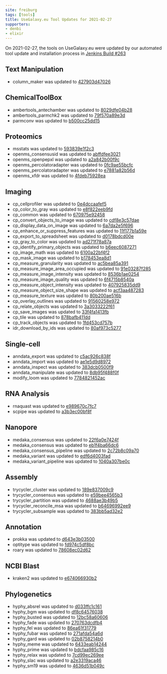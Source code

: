 ```yaml
---
site: freiburg
tags: [tools]
title: UseGalaxy.eu Tool Updates for 2021-02-27
supporters:
- denbi
- elixir
---
```


On 2021-02-27, the tools on UseGalaxy.eu were updated by our automated tool update and installation process in [Jenkins Build #263](https://build.galaxyproject.eu/job/usegalaxy-eu/job/install-tools/#263/)


## Text Manipulation

- column_maker was updated to [427903d47026](https://toolshed.g2.bx.psu.edu/view/devteam/column_maker/427903d47026)

## ChemicalToolBox

- ambertools_antechamber was updated to [8029dfe04b28](https://toolshed.g2.bx.psu.edu/view/chemteam/ambertools_antechamber/8029dfe04b28)
- ambertools_parmchk2 was updated to [79f570a89e3d](https://toolshed.g2.bx.psu.edu/view/chemteam/ambertools_parmchk2/79f570a89e3d)
- parmconv was updated to [b500cc25dd15](https://toolshed.g2.bx.psu.edu/view/chemteam/parmconv/b500cc25dd15)

## Proteomics

- msstats was updated to [593839e1f2c3](https://toolshed.g2.bx.psu.edu/view/galaxyp/msstats/593839e1f2c3)
- openms_consensusid was updated to [abffdfee3021](https://toolshed.g2.bx.psu.edu/view/galaxyp/openms_consensusid/abffdfee3021)
- openms_openpepxl was updated to [a2a842b00f9c](https://toolshed.g2.bx.psu.edu/view/galaxyp/openms_openpepxl/a2a842b00f9c)
- openms_percolatoradapter was updated to [0fc9ae55bcfc](https://toolshed.g2.bx.psu.edu/view/galaxyp/openms_percolatoradapter/0fc9ae55bcfc)
- openms_percolatoradapter was updated to [e7881a82b56d](https://toolshed.g2.bx.psu.edu/view/galaxyp/openms_percolatoradapter/e7881a82b56d)
- openms_xfdr was updated to [4fdeb75928ea](https://toolshed.g2.bx.psu.edu/view/galaxyp/openms_xfdr/4fdeb75928ea)

## Imaging

- cp_cellprofiler was updated to [0e4dccaafef5](https://toolshed.g2.bx.psu.edu/view/bgruening/cp_cellprofiler/0e4dccaafef5)
- cp_color_to_gray was updated to [e8f822eeb9fd](https://toolshed.g2.bx.psu.edu/view/bgruening/cp_color_to_gray/e8f822eeb9fd)
- cp_common was updated to [670975e92458](https://toolshed.g2.bx.psu.edu/view/bgruening/cp_common/670975e92458)
- cp_convert_objects_to_image was updated to [cdf8e3c57dae](https://toolshed.g2.bx.psu.edu/view/bgruening/cp_convert_objects_to_image/cdf8e3c57dae)
- cp_display_data_on_image was updated to [6a7da2e5f696](https://toolshed.g2.bx.psu.edu/view/bgruening/cp_display_data_on_image/6a7da2e5f696)
- cp_enhance_or_suppress_features was updated to [11f177b1a59e](https://toolshed.g2.bx.psu.edu/view/bgruening/cp_enhance_or_suppress_features/11f177b1a59e)
- cp_export_to_spreadsheet was updated to [d0178bdcd00e](https://toolshed.g2.bx.psu.edu/view/bgruening/cp_export_to_spreadsheet/d0178bdcd00e)
- cp_gray_to_color was updated to [ad271f78a87a](https://toolshed.g2.bx.psu.edu/view/bgruening/cp_gray_to_color/ad271f78a87a)
- cp_identify_primary_objects was updated to [b6eec6087271](https://toolshed.g2.bx.psu.edu/view/bgruening/cp_identify_primary_objects/b6eec6087271)
- cp_image_math was updated to [6100a22bf4f2](https://toolshed.g2.bx.psu.edu/view/bgruening/cp_image_math/6100a22bf4f2)
- cp_mask_image was updated to [b178453ea8d1](https://toolshed.g2.bx.psu.edu/view/bgruening/cp_mask_image/b178453ea8d1)
- cp_measure_granularity was updated to [ac5bea85a391](https://toolshed.g2.bx.psu.edu/view/bgruening/cp_measure_granularity/ac5bea85a391)
- cp_measure_image_area_occupied was updated to [91e03287f285](https://toolshed.g2.bx.psu.edu/view/bgruening/cp_measure_image_area_occupied/91e03287f285)
- cp_measure_image_intensity was updated to [8536b1ae0254](https://toolshed.g2.bx.psu.edu/view/bgruening/cp_measure_image_intensity/8536b1ae0254)
- cp_measure_image_quality was updated to [6f4715b8540a](https://toolshed.g2.bx.psu.edu/view/bgruening/cp_measure_image_quality/6f4715b8540a)
- cp_measure_object_intensity was updated to [407925835dd9](https://toolshed.g2.bx.psu.edu/view/bgruening/cp_measure_object_intensity/407925835dd9)
- cp_measure_object_size_shape was updated to [acf3aa487283](https://toolshed.g2.bx.psu.edu/view/bgruening/cp_measure_object_size_shape/acf3aa487283)
- cp_measure_texture was updated to [80b200ae516b](https://toolshed.g2.bx.psu.edu/view/bgruening/cp_measure_texture/80b200ae516b)
- cp_overlay_outlines was updated to [91560258e972](https://toolshed.g2.bx.psu.edu/view/bgruening/cp_overlay_outlines/91560258e972)
- cp_relate_objects was updated to [3a3033222f61](https://toolshed.g2.bx.psu.edu/view/bgruening/cp_relate_objects/3a3033222f61)
- cp_save_images was updated to [33f4fa1413fb](https://toolshed.g2.bx.psu.edu/view/bgruening/cp_save_images/33f4fa1413fb)
- cp_tile was updated to [878bafb411dd](https://toolshed.g2.bx.psu.edu/view/bgruening/cp_tile/878bafb411dd)
- cp_track_objects was updated to [1fd453cd757b](https://toolshed.g2.bx.psu.edu/view/bgruening/cp_track_objects/1fd453cd757b)
- idr_download_by_ids was updated to [80af973c5277](https://toolshed.g2.bx.psu.edu/view/iuc/idr_download_by_ids/80af973c5277)

## Single-cell

- anndata_export was updated to [c5ac926c838f](https://toolshed.g2.bx.psu.edu/view/iuc/anndata_export/c5ac926c838f)
- anndata_import was updated to [ae1e5d9d8972](https://toolshed.g2.bx.psu.edu/view/iuc/anndata_import/ae1e5d9d8972)
- anndata_inspect was updated to [383dcb0500f9](https://toolshed.g2.bx.psu.edu/view/iuc/anndata_inspect/383dcb0500f9)
- anndata_manipulate was updated to [8db95f488f0f](https://toolshed.g2.bx.psu.edu/view/iuc/anndata_manipulate/8db95f488f0f)
- modify_loom was updated to [7784821452ac](https://toolshed.g2.bx.psu.edu/view/iuc/modify_loom/7784821452ac)

## RNA Analysis

- rnaquast was updated to [e989670c7fc7](https://toolshed.g2.bx.psu.edu/view/iuc/rnaquast/e989670c7fc7)
- scpipe was updated to [a3b3ec00bf8f](https://toolshed.g2.bx.psu.edu/view/iuc/scpipe/a3b3ec00bf8f)

## Nanopore

- medaka_consensus was updated to [22f6a0e7424f](https://toolshed.g2.bx.psu.edu/view/iuc/medaka_consensus/22f6a0e7424f)
- medaka_consensus was updated to [eb1f4ba66dc6](https://toolshed.g2.bx.psu.edu/view/iuc/medaka_consensus/eb1f4ba66dc6)
- medaka_consensus_pipeline was updated to [2c72b8c09a70](https://toolshed.g2.bx.psu.edu/view/iuc/medaka_consensus_pipeline/2c72b8c09a70)
- medaka_variant was updated to [edf6d4003fad](https://toolshed.g2.bx.psu.edu/view/iuc/medaka_variant/edf6d4003fad)
- medaka_variant_pipeline was updated to [1040a307be0c](https://toolshed.g2.bx.psu.edu/view/iuc/medaka_variant_pipeline/1040a307be0c)

## Assembly

- trycycler_cluster was updated to [189e837009c9](https://toolshed.g2.bx.psu.edu/view/iuc/trycycler_cluster/189e837009c9)
- trycycler_consensus was updated to [e59bee4565b3](https://toolshed.g2.bx.psu.edu/view/iuc/trycycler_consensus/e59bee4565b3)
- trycycler_partition was updated to [4688ae3b49b5](https://toolshed.g2.bx.psu.edu/view/iuc/trycycler_partition/4688ae3b49b5)
- trycycler_reconcile_msa was updated to [b64696992ee9](https://toolshed.g2.bx.psu.edu/view/iuc/trycycler_reconcile_msa/b64696992ee9)
- trycycler_subsample was updated to [383bb5ad32e2](https://toolshed.g2.bx.psu.edu/view/iuc/trycycler_subsample/383bb5ad32e2)

## Annotation

- prokka was updated to [d643e3b03500](https://toolshed.g2.bx.psu.edu/view/crs4/prokka/d643e3b03500)
- optitype was updated to [fd974c5df8bc](https://toolshed.g2.bx.psu.edu/view/iuc/optitype/fd974c5df8bc)
- roary was updated to [78608ec02d62](https://toolshed.g2.bx.psu.edu/view/iuc/roary/78608ec02d62)

## NCBI Blast

- kraken2 was updated to [e674066930b2](https://toolshed.g2.bx.psu.edu/view/iuc/kraken2/e674066930b2)

## Phylogenetics

- hyphy_absrel was updated to [d033ffc1c161](https://toolshed.g2.bx.psu.edu/view/iuc/hyphy_absrel/d033ffc1c161)
- hyphy_bgm was updated to [df8c64576038](https://toolshed.g2.bx.psu.edu/view/iuc/hyphy_bgm/df8c64576038)
- hyphy_busted was updated to [12bc58a60606](https://toolshed.g2.bx.psu.edu/view/iuc/hyphy_busted/12bc58a60606)
- hyphy_fade was updated to [270763dcdfb4](https://toolshed.g2.bx.psu.edu/view/iuc/hyphy_fade/270763dcdfb4)
- hyphy_fel was updated to [86ea61f31779](https://toolshed.g2.bx.psu.edu/view/iuc/hyphy_fel/86ea61f31779)
- hyphy_fubar was updated to [271afda54a6d](https://toolshed.g2.bx.psu.edu/view/iuc/hyphy_fubar/271afda54a6d)
- hyphy_gard was updated to [02b8758214b0](https://toolshed.g2.bx.psu.edu/view/iuc/hyphy_gard/02b8758214b0)
- hyphy_meme was updated to [6433eab14244](https://toolshed.g2.bx.psu.edu/view/iuc/hyphy_meme/6433eab14244)
- hyphy_prime was updated to [bdcfaa985c16](https://toolshed.g2.bx.psu.edu/view/iuc/hyphy_prime/bdcfaa985c16)
- hyphy_relax was updated to [7cd99ec269ee](https://toolshed.g2.bx.psu.edu/view/iuc/hyphy_relax/7cd99ec269ee)
- hyphy_slac was updated to [a2e3319aca46](https://toolshed.g2.bx.psu.edu/view/iuc/hyphy_slac/a2e3319aca46)
- hyphy_sm19 was updated to [4636d51b049c](https://toolshed.g2.bx.psu.edu/view/iuc/hyphy_sm19/4636d51b049c)

